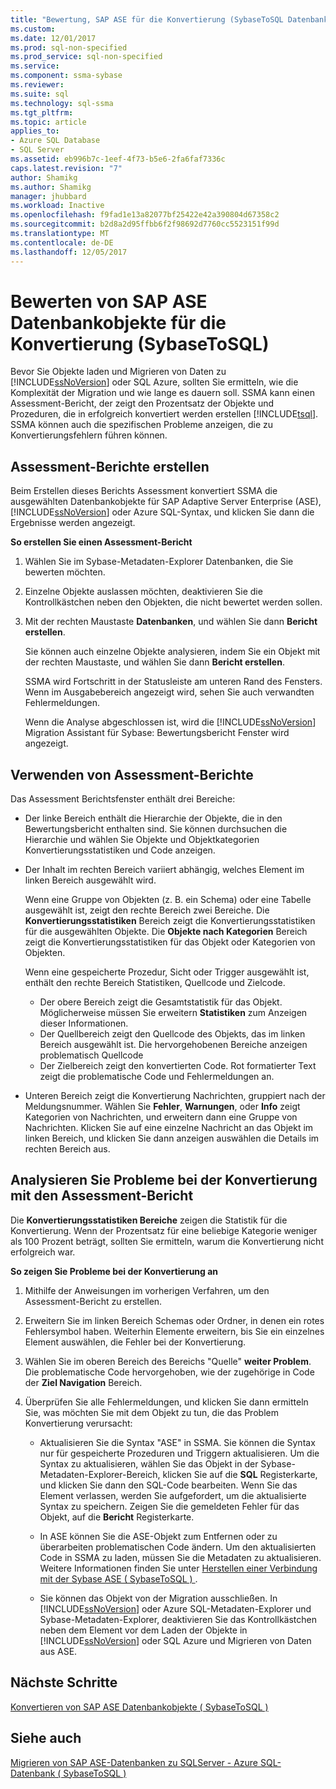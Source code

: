 ```yaml
---
title: "Bewertung, SAP ASE für die Konvertierung (SybaseToSQL Datenbankobjekte) | Microsoft Docs"
ms.custom: 
ms.date: 12/01/2017
ms.prod: sql-non-specified
ms.prod_service: sql-non-specified
ms.service: 
ms.component: ssma-sybase
ms.reviewer: 
ms.suite: sql
ms.technology: sql-ssma
ms.tgt_pltfrm: 
ms.topic: article
applies_to:
- Azure SQL Database
- SQL Server
ms.assetid: eb996b7c-1eef-4f73-b5e6-2fa6faf7336c
caps.latest.revision: "7"
author: Shamikg
ms.author: Shamikg
manager: jhubbard
ms.workload: Inactive
ms.openlocfilehash: f9fad1e13a82077bf25422e42a390804d67358c2
ms.sourcegitcommit: b2d8a2d95ffbb6f2f98692d7760cc5523151f99d
ms.translationtype: MT
ms.contentlocale: de-DE
ms.lasthandoff: 12/05/2017
---
```

# <a name="assessing-sap-ase-database-objects-for-conversion-sybasetosql"></a>Bewerten von SAP ASE Datenbankobjekte für die Konvertierung (SybaseToSQL)
Bevor Sie Objekte laden und Migrieren von Daten zu [!INCLUDE[ssNoVersion](../../includes/ssnoversion_md.md)] oder SQL Azure, sollten Sie ermitteln, wie die Komplexität der Migration und wie lange es dauern soll. SSMA kann einen Assessment-Bericht, der zeigt den Prozentsatz der Objekte und Prozeduren, die in erfolgreich konvertiert werden erstellen [!INCLUDE[tsql](../../includes/tsql_md.md)]. SSMA können auch die spezifischen Probleme anzeigen, die zu Konvertierungsfehlern führen können.  
  
## <a name="create-assessment-reports"></a>Assessment-Berichte erstellen  
Beim Erstellen dieses Berichts Assessment konvertiert SSMA die ausgewählten Datenbankobjekte für SAP Adaptive Server Enterprise (ASE), [!INCLUDE[ssNoVersion](../../includes/ssnoversion_md.md)] oder Azure SQL-Syntax, und klicken Sie dann die Ergebnisse werden angezeigt.  
  
**So erstellen Sie einen Assessment-Bericht**  
  
1.  Wählen Sie im Sybase-Metadaten-Explorer Datenbanken, die Sie bewerten möchten.  
  
2.  Einzelne Objekte auslassen möchten, deaktivieren Sie die Kontrollkästchen neben den Objekten, die nicht bewertet werden sollen.  
  
3.  Mit der rechten Maustaste **Datenbanken**, und wählen Sie dann **Bericht erstellen**.  
  
    Sie können auch einzelne Objekte analysieren, indem Sie ein Objekt mit der rechten Maustaste, und wählen Sie dann **Bericht erstellen**.  
  
    SSMA wird Fortschritt in der Statusleiste am unteren Rand des Fensters. Wenn im Ausgabebereich angezeigt wird, sehen Sie auch verwandten Fehlermeldungen.  
  
    Wenn die Analyse abgeschlossen ist, wird die [!INCLUDE[ssNoVersion](../../includes/ssnoversion_md.md)] Migration Assistant für Sybase: Bewertungsbericht Fenster wird angezeigt.  
  
## <a name="use-assessment-reports"></a>Verwenden von Assessment-Berichte  
Das Assessment Berichtsfenster enthält drei Bereiche:  
  
-   Der linke Bereich enthält die Hierarchie der Objekte, die in den Bewertungsbericht enthalten sind. Sie können durchsuchen die Hierarchie und wählen Sie Objekte und Objektkategorien Konvertierungsstatistiken und Code anzeigen.  
  
-   Der Inhalt im rechten Bereich variiert abhängig, welches Element im linken Bereich ausgewählt wird.  
  
    Wenn eine Gruppe von Objekten (z. B. ein Schema) oder eine Tabelle ausgewählt ist, zeigt den rechte Bereich zwei Bereiche. Die **Konvertierungsstatistiken** Bereich zeigt die Konvertierungsstatistiken für die ausgewählten Objekte. Die **Objekte nach Kategorien** Bereich zeigt die Konvertierungsstatistiken für das Objekt oder Kategorien von Objekten.  
  
    Wenn eine gespeicherte Prozedur, Sicht oder Trigger ausgewählt ist, enthält den rechte Bereich Statistiken, Quellcode und Zielcode.  
  
    -   Der obere Bereich zeigt die Gesamtstatistik für das Objekt. Möglicherweise müssen Sie erweitern **Statistiken** zum Anzeigen dieser Informationen. 
    -   Der Quellbereich zeigt den Quellcode des Objekts, das im linken Bereich ausgewählt ist. Die hervorgehobenen Bereiche anzeigen problematisch Quellcode  
    -   Der Zielbereich zeigt den konvertierten Code. Rot formatierter Text zeigt die problematische Code und Fehlermeldungen an.  
  
-   Unteren Bereich zeigt die Konvertierung Nachrichten, gruppiert nach der Meldungsnummer. Wählen Sie **Fehler**, **Warnungen**, oder **Info** zeigt Kategorien von Nachrichten, und erweitern dann eine Gruppe von Nachrichten. Klicken Sie auf eine einzelne Nachricht an das Objekt im linken Bereich, und klicken Sie dann anzeigen auswählen die Details im rechten Bereich aus.  
  
## <a name="analyze-conversion-problems-by-using-the-assessment-report"></a>Analysieren Sie Probleme bei der Konvertierung mit den Assessment-Bericht  
Die **Konvertierungsstatistiken Bereiche** zeigen die Statistik für die Konvertierung. Wenn der Prozentsatz für eine beliebige Kategorie weniger als 100 Prozent beträgt, sollten Sie ermitteln, warum die Konvertierung nicht erfolgreich war.  
  
**So zeigen Sie Probleme bei der Konvertierung an**  
  
1.  Mithilfe der Anweisungen im vorherigen Verfahren, um den Assessment-Bericht zu erstellen.  
  
2.  Erweitern Sie im linken Bereich Schemas oder Ordner, in denen ein rotes Fehlersymbol haben. Weiterhin Elemente erweitern, bis Sie ein einzelnes Element auswählen, die Fehler bei der Konvertierung.  
  
3.  Wählen Sie im oberen Bereich des Bereichs "Quelle" **weiter Problem**.  
    Die problematische Code hervorgehoben, wie der zugehörige in Code der **Ziel Navigation** Bereich.  
  
4.  Überprüfen Sie alle Fehlermeldungen, und klicken Sie dann ermitteln Sie, was möchten Sie mit dem Objekt zu tun, die das Problem Konvertierung verursacht:  
  
    -   Aktualisieren Sie die Syntax "ASE" in SSMA. Sie können die Syntax nur für gespeicherte Prozeduren und Triggern aktualisieren. Um die Syntax zu aktualisieren, wählen Sie das Objekt in der Sybase-Metadaten-Explorer-Bereich, klicken Sie auf die **SQL** Registerkarte, und klicken Sie dann den SQL-Code bearbeiten. Wenn Sie das Element verlassen, werden Sie aufgefordert, um die aktualisierte Syntax zu speichern. Zeigen Sie die gemeldeten Fehler für das Objekt, auf die **Bericht** Registerkarte.  
  
    -   In ASE können Sie die ASE-Objekt zum Entfernen oder zu überarbeiten problematischen Code ändern. Um den aktualisierten Code in SSMA zu laden, müssen Sie die Metadaten zu aktualisieren. Weitere Informationen finden Sie unter [Herstellen einer Verbindung mit der Sybase ASE &#40; SybaseToSQL &#41; ](../../ssma/sybase/connecting-to-sybase-ase-sybasetosql.md).  
  
    -   Sie können das Objekt von der Migration ausschließen. In [!INCLUDE[ssNoVersion](../../includes/ssnoversion_md.md)] oder Azure SQL-Metadaten-Explorer und Sybase-Metadaten-Explorer, deaktivieren Sie das Kontrollkästchen neben dem Element vor dem Laden der Objekte in [!INCLUDE[ssNoVersion](../../includes/ssnoversion_md.md)] oder SQL Azure und Migrieren von Daten aus ASE.
  
## <a name="next-steps"></a>Nächste Schritte  
[Konvertieren von SAP ASE Datenbankobjekte &#40; SybaseToSQL &#41;](../../ssma/sybase/converting-sybase-ase-database-objects-sybasetosql.md)  
  
## <a name="see-also"></a>Siehe auch  
[Migrieren von SAP ASE-Datenbanken zu SQLServer - Azure SQL-Datenbank &#40; SybaseToSQL &#41;](../../ssma/sybase/migrating-sybase-ase-databases-to-sql-server-azure-sql-db-sybasetosql.md)  
  
